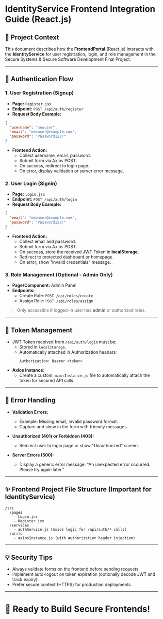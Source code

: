 
# IdentityService Frontend Integration Guide (React.js)

## 📆 Project Context
This document describes how the **FrontendPortal** (React.js) interacts with the **IdentityService** for user registration, login, and role management in the Secure Systems & Secure Software Development Final Project.

---

## 🔄 Authentication Flow

### 1. User Registration (Signup)
- **Page:** `Register.jsx`
- **Endpoint:** `POST /api/auth/register`
- **Request Body Example:**
```json
{
  "username": "newuser",
  "email": "newuser@example.com",
  "password": "Password123!"
}
```
- **Frontend Action:**
  - Collect username, email, password.
  - Submit form via Axios POST.
  - On success, redirect to login page.
  - On error, display validation or server error message.

### 2. User Login (Signin)
- **Page:** `Login.jsx`
- **Endpoint:** `POST /api/auth/login`
- **Request Body Example:**
```json
{
  "email": "newuser@example.com",
  "password": "Password123!"
}
```
- **Frontend Action:**
  - Collect email and password.
  - Submit form via Axios POST.
  - On success, store the received JWT Token in **localStorage**.
  - Redirect to protected dashboard or homepage.
  - On error, show "invalid credentials" message.

### 3. Role Management (Optional - Admin Only)
- **Page/Component:** Admin Panel
- **Endpoints:**
  - Create Role: `POST /api/roles/create`
  - Assign Role: `POST /api/roles/assign`

> Only accessible if logged-in user has **admin** or authorized roles.

---

## 🔑 Token Management
- JWT Token received from `/api/auth/login` must be:
  - Stored in `localStorage`.
  - Automatically attached in Authorization headers:
    ```
    Authorization: Bearer <token>
    ```
- **Axios Instance:**
  - Create a custom `axiosInstance.js` file to automatically attach the token for secured API calls.

---

## 🔎 Error Handling
- **Validation Errors:**
  - Example: Missing email, invalid password format.
  - Capture and show in the form with friendly messages.

- **Unauthorized (401) or Forbidden (403):**
  - Redirect user to login page or show "Unauthorized" screen.

- **Server Errors (500):**
  - Display a generic error message: "An unexpected error occurred. Please try again later."

---

## ✨ Frontend Project File Structure (Important for IdentityService)
```
/src
  /pages
    - Login.jsx
    - Register.jsx
  /services
    - authService.js (Axios logic for /api/auth/* calls)
  /utils
    - axiosInstance.js (with Authorization header injection)
```

---

## 💡 Security Tips
- Always validate forms on the frontend before sending requests.
- Implement auto-logout on token expiration (optionally decode JWT and track expiry).
- Prefer secure context (HTTPS) for production deployments.

---

# 🚀 Ready to Build Secure Frontends!

